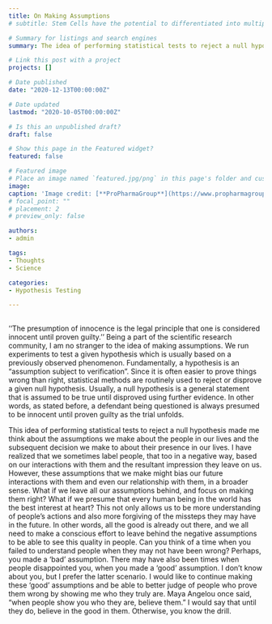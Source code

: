 ```yaml
---
title: On Making Assumptions
# subtitle: Stem Cells have the potential to differentiated into multiple cell types. As Conrad Waddington had suggested, a stem call can be thought of as a ball on top of the hill with high potential energy and as this ball rolls down the hill it attains stable minima. The opposite of this process is called reprogramming where in you go from this differentiated state to a stem cell state. Eventhough these cells are so different, both transcriptionally and phenotypically i.e they have different gene expression profiles and different function they share the same DNA sequence. Therefore, these functional differences may be linked with both molecular and structural changes in the genome that don’t change the underlying DNA sequence.

# Summary for listings and search engines
summary: The idea of performing statistical tests to reject a null hypothesis made me think about the assumptions we make about the people in our lives and the subsequent decision we make to about their presence in our lives.

# Link this post with a project
projects: []

# Date published
date: "2020-12-13T00:00:00Z"

# Date updated
lastmod: "2020-10-05T00:00:00Z"

# Is this an unpublished draft?
draft: false

# Show this page in the Featured widget?
featured: false

# Featured image
# Place an image named `featured.jpg/png` in this page's folder and customize its options here.
image:
caption: 'Image credit: [**ProPharmaGroup**](https://www.propharmagroup.com/blog/innocent-until-proven-guilty-hypothesis-test/)'
# focal_point: ""
# placement: 2
# preview_only: false

authors:
- admin

tags:
- Thoughts
- Science

categories:
- Hypothesis Testing

---
```


##  

‘‘The presumption of innocence is the legal principle that one is considered innocent until proven guilty.’’ Being a part of the scientific research community, I am no stranger to the idea of making assumptions. We run experiments to test a given hypothesis which is usually based on a previously observed phenomenon. Fundamentally, a hypothesis is an “assumption subject to verification”. Since it is often easier to prove things wrong than right, statistical methods are routinely used to reject or disprove a given null hypothesis. Usually, a null hypothesis is a general statement that is assumed to be true until disproved using further evidence. In other words, as stated before, a defendant being questioned is always presumed to be innocent until proven guilty as the trial unfolds. 

This idea of performing statistical tests to reject a null hypothesis made me think about the assumptions we make about the people in our lives and the subsequent decision we make to about their presence in our lives. I have realized that we sometimes label people, that too in a negative way, based on our interactions with them and the resultant impression they leave on us. However, these assumptions that we make might bias our future interactions with them and even our relationship with them, in a broader sense. What if we leave all our assumptions behind, and focus on making them right? What if we presume that every human being in the world has the best interest at heart? This not only allows us to be more understanding of people’s actions and also more forgiving of the missteps they may have in the future. In other words, all the good is already out there, and we all need to make a conscious effort to leave behind the negative assumptions to be able to see this quality in people. Can you think of a time when you failed to understand people when they may not have been wrong? Perhaps, you made a ‘bad’ assumption. There may have also been times when people disappointed you, when you made a ‘good’ assumption. I don’t know about you, but I prefer the latter scenario. I would like to continue making these ‘good’ assumptions and be able to better judge of people who prove them wrong by showing me who they truly are.
Maya Angelou once said, “when people show you who they are, believe them.” I would say that until they do, believe in the good in them. Otherwise, you know the drill.


